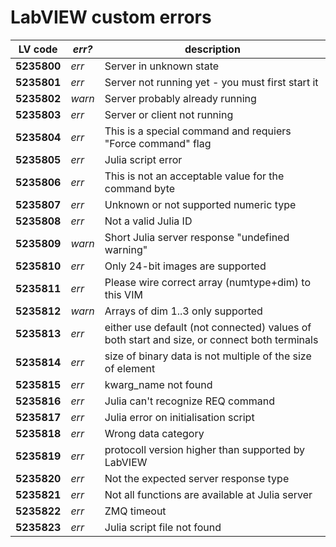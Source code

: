 # LabVIEW custom errors
LV code | _err?_ | description
------------ | ------------- | -------------
**5235800** | _err_ | Server in unknown state
**5235801** | _err_ | Server not running yet - you must first start it
**5235802** | _warn_ | Server probably already running
**5235803** | _err_ | Server or client not running
**5235804** | _err_ | This is a special command and requiers "Force command" flag
**5235805** | _err_ | Julia script error
**5235806** | _err_ | This is not an acceptable value for the command byte
**5235807** | _err_ | Unknown or not supported numeric type
**5235808** | _err_ | Not a valid Julia ID
**5235809** | _warn_ | Short Julia server response "undefined warning"
**5235810** | _err_ | Only 24-bit images are supported
**5235811** | _err_ | Please wire correct array (numtype+dim) to this VIM
**5235812** | _warn_ | Arrays of dim 1..3 only supported
**5235813** | _err_ | either use default (not connected) values of both start and size, or connect both terminals
**5235814** | _err_ | size of binary data is not multiple of the size of element
**5235815** | _err_ | kwarg_name not found
**5235816** | _err_ | Julia can't recognize REQ command
**5235817** | _err_ | Julia error on initialisation script
**5235818** | _err_ | Wrong data category
**5235819** | _err_ | protocoll version higher than supported by LabVIEW
**5235820** | _err_ | Not the expected server response type
**5235821** | _err_ | Not all functions are available at Julia server
**5235822** | _err_ | ZMQ timeout
**5235823** | _err_ | Julia script file not found
